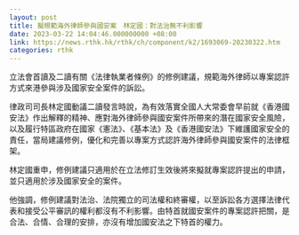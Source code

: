 ```yaml
---
layout: post
title: 擬規範海外律師參與國安案　林定國：對法治無不利影響
date: 2023-03-22 14:04:46.000000000 +08:00
link: https://news.rthk.hk/rthk/ch/component/k2/1693069-20230322.htm
categories: rthk
---
```


立法會首讀及二讀有關《法律執業者條例》的修例建議，規範海外律師以專案認許方式來港參與涉及國家安全案件的訴訟。

律政司司長林定國動議二讀發言時說，為有效落實全國人大常委會早前就《香港國安法》作出解釋的精神、應對海外律師參與國安案件所帶來的潛在國家安全風險，以及履行特區政府在國家《憲法》、《基本法》及《香港國安法》下維護國家安全的責任，當局建議修例，優化和完善以專案方式認許海外律師參與國安案件的法律框架。

林定國重申，修例建議只適用於在立法修訂生效後將來擬就專案認許提出的申請，並只適用於涉及國家安全的案件。

他強調，修例建議對法治、法院獨立的司法權和終審權，以至訴訟各方選擇法律代表和接受公平審訊的權利都沒有不利影響。由特首就國安案件的專案認許把關，是合法、合情、合理的安排，亦沒有增加國安法之下特首的權力。
